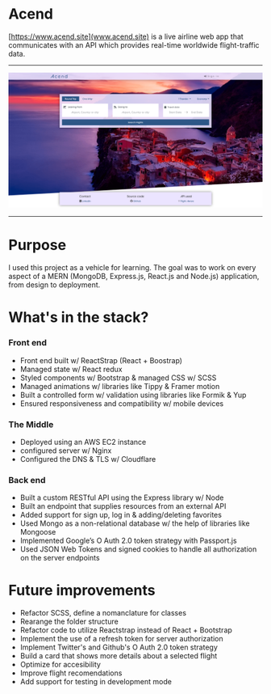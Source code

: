 # Acend
[https://www.acend.site](www.acend.site) is a live airline web app that communicates with an API which provides real-time worldwide flight-traffic data.
***
![Screenshot](acend-site.png)
***
# Purpose
I used this project as a vehicle for learning. The goal was to work on every aspect of a MERN (MongoDB, Express.js, React.js and Node.js) application, from design to deployment. 

# What's in the stack?
### Front end
*	Front end built w/ ReactStrap (React + Boostrap)
*	Managed state w/ React redux
*	Styled components w/ Bootstrap & managed CSS w/ SCSS
*	Managed animations w/ libraries like Tippy & Framer motion
*	Built a controlled form w/ validation using libraries like Formik & Yup
*	Ensured responsiveness and compatibility w/ mobile devices
### The Middle
*	Deployed using an AWS EC2 instance
*	configured server w/ Nginx
*	Configured the DNS & TLS w/ Cloudflare
### Back end
*	Built a custom RESTful API using the Express library w/ Node
*	Built an endpoint that supplies resources from an external API
*	Added support for sign up, log in & adding/deleting favorites
*	Used Mongo as a non-relational database w/ the help of libraries like Mongoose
*	Implemented Google’s O Auth 2.0 token strategy with Passport.js
*	Used JSON Web Tokens and signed cookies to handle all authorization on the server endpoints

# Future improvements
* Refactor SCSS, define a nomanclature for classes
* Rearange the folder structure
* Refactor code to utilize Reactstrap instead of React + Bootstrap
* Implement the use of a refresh token for server authorization
* Implement Twitter's and Github's O Auth 2.0 token strategy
* Build a card that shows more details about a selected flight
* Optimize for accesibility
* Improve flight recomendations
* Add support for testing in development mode
